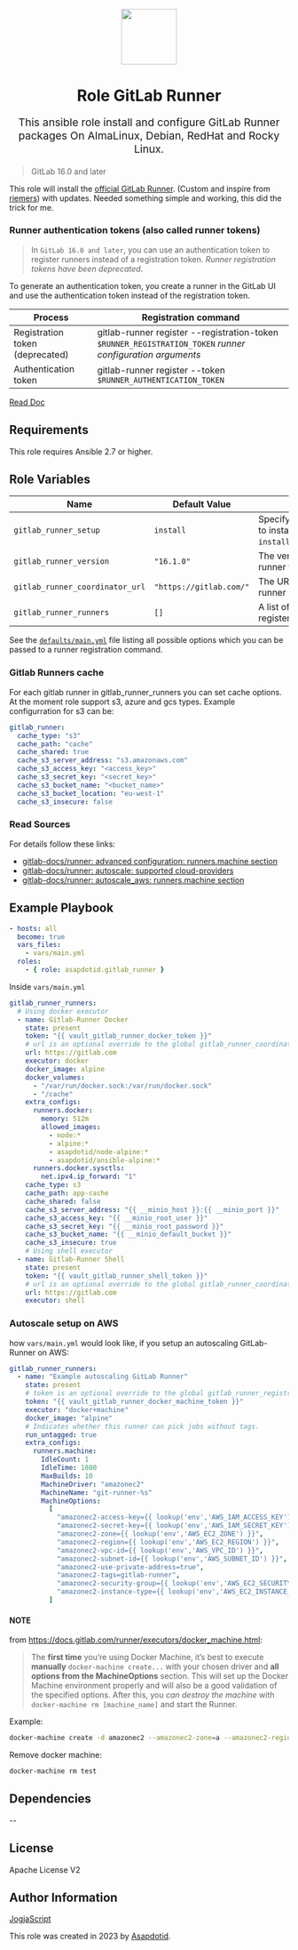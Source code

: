 <p align="center"> <img src="https://user-images.githubusercontent.com/34257858/129839002-15e3f2c7-3f75-46d4-afae-0fd207d7fdde.png" width="100" height="100"></p>

<h1 align="center">
    Role GitLab Runner
</h1>

<p align="center" style="font-size: 1.2rem;">
    This ansible role install and configure GitLab Runner packages On AlmaLinux, Debian, RedHat and Rocky Linux.
</p>

> GitLab 16.0 and later

This role will install the [official GitLab Runner](https://gitlab.com/gitlab-org/gitlab-runner).
(Custom and inspire from [riemers](https://github.com/riemers/ansible-gitlab-runner)) with updates. Needed something simple and working, this did the trick for me.

### Runner authentication tokens (also called runner tokens)

> In `GitLab 16.0 and later`, you can use an authentication token to register runners instead of a registration token. _Runner registration tokens have been deprecated_.

To generate an authentication token, you create a runner in the GitLab UI and use the authentication token instead of the registration token.

| Process                         | Registration command                                                                                      |
| ------------------------------- | --------------------------------------------------------------------------------------------------------- |
| Registration token (deprecated) | gitlab-runner register --registration-token `$RUNNER_REGISTRATION_TOKEN` _runner configuration arguments_ |
| Authentication token            | gitlab-runner register --token `$RUNNER_AUTHENTICATION_TOKEN`                                             |

[Read Doc](https://docs.gitlab.com/ee/security/token_overview.html)

## Requirements

This role requires Ansible 2.7 or higher.

## Role Variables

| Name                            | Default Value           | Description                                                                       |
| ------------------------------- | ----------------------- | --------------------------------------------------------------------------------- |
| `gitlab_runner_setup`           | `install`               | Specify whether you want to install Gitlab Runner `install`/`upgrade`/`uninstall` |
| `gitlab_runner_version`         | `"16.1.0"`              | The version of the GitLab runner to install                                       |
| `gitlab_runner_coordinator_url` | `"https://gitlab.com/"` | The URL to register the runner                                                    |
| `gitlab_runner_runners`         | `[]`                    | A list of runners to register and configure                                       |

See the [`defaults/main.yml`](https://github.com/asapdotid/ansible-role-gitlab_runner/blob/master/defaults/main.yml) file listing all possible options which you can be passed to a runner registration command.

### Gitlab Runners cache

For each gitlab runner in gitlab_runner_runners you can set cache options. At the moment role support s3, azure and gcs types.
Example configurration for s3 can be:

```yaml
gitlab_runner:
  cache_type: "s3"
  cache_path: "cache"
  cache_shared: true
  cache_s3_server_address: "s3.amazonaws.com"
  cache_s3_access_key: "<access_key>"
  cache_s3_secret_key: "<secret_key>"
  cache_s3_bucket_name: "<bucket_name>"
  cache_s3_bucket_location: "eu-west-1"
  cache_s3_insecure: false
```

### Read Sources

For details follow these links:

- [gitlab-docs/runner: advanced configuration: runners.machine section](https://docs.gitlab.com/runner/configuration/advanced-configuration.html#the-runnersmachine-section)
- [gitlab-docs/runner: autoscale: supported cloud-providers](https://docs.gitlab.com/runner/configuration/autoscale.html#supported-cloud-providers)
- [gitlab-docs/runner: autoscale_aws: runners.machine section](https://docs.gitlab.com/runner/configuration/runner_autoscale_aws/#the-runnersmachine-section)

## Example Playbook

```yaml
- hosts: all
  become: true
  vars_files:
    - vars/main.yml
  roles:
    - { role: asapdotid.gitlab_runner }
```

Inside `vars/main.yml`

```yaml
gitlab_runner_runners:
  # Using docker executor
  - name: Gitlab-Runner Docker
    state: present
    token: "{{ vault_gitlab_runner_docker_token }}"
    # url is an optional override to the global gitlab_runner_coordinator_url
    url: https://gitlab.com
    executor: docker
    docker_image: alpine
    docker_volumes:
      - "/var/run/docker.sock:/var/run/docker.sock"
      - "/cache"
    extra_configs:
      runners.docker:
        memory: 512m
        allowed_images:
          - node:*
          - alpine:*
          - asapdotid/node-alpine:*
          - asapdotid/ansible-alpine:*
      runners.docker.sysctls:
        net.ipv4.ip_forward: "1"
    cache_type: s3
    cache_path: app-cache
    cache_shared: false
    cache_s3_server_address: "{{ __minio_host }}:{{ __minio_port }}"
    cache_s3_access_key: "{{ __minio_root_user }}"
    cache_s3_secret_key: "{{ __minio_root_password }}"
    cache_s3_bucket_name: "{{ __minio_default_bucket }}"
    cache_s3_insecure: true
    # Using shell executor
  - name: Gitlab-Runner Shell
    state: present
    token: "{{ vault_gitlab_runner_shell_token }}"
    # url is an optional override to the global gitlab_runner_coordinator_url
    url: https://gitlab.com
    executor: shell
```

### Autoscale setup on AWS

how `vars/main.yml` would look like, if you setup an autoscaling GitLab-Runner on AWS:

```yaml
gitlab_runner_runners:
  - name: "Example autoscaling GitLab Runner"
    state: present
    # token is an optional override to the global gitlab_runner_registration_token
    token: "{{ vault_gitlab_runner_docker_machine_token }}"
    executor: "docker+machine"
    docker_image: "alpine"
    # Indicates whether this runner can pick jobs without tags.
    run_untagged: true
    extra_configs:
      runners.machine:
        IdleCount: 1
        IdleTime: 1800
        MaxBuilds: 10
        MachineDriver: "amazonec2"
        MachineName: "git-runner-%s"
        MachineOptions:
          [
            "amazonec2-access-key={{ lookup('env','AWS_IAM_ACCESS_KEY') }}",
            "amazonec2-secret-key={{ lookup('env','AWS_IAM_SECRET_KEY') }}",
            "amazonec2-zone={{ lookup('env','AWS_EC2_ZONE') }}",
            "amazonec2-region={{ lookup('env','AWS_EC2_REGION') }}",
            "amazonec2-vpc-id={{ lookup('env','AWS_VPC_ID') }}",
            "amazonec2-subnet-id={{ lookup('env','AWS_SUBNET_ID') }}",
            "amazonec2-use-private-address=true",
            "amazonec2-tags=gitlab-runner",
            "amazonec2-security-group={{ lookup('env','AWS_EC2_SECURITY_GROUP') }}",
            "amazonec2-instance-type={{ lookup('env','AWS_EC2_INSTANCE_TYPE') }}",
          ]
```

#### NOTE

from https://docs.gitlab.com/runner/executors/docker_machine.html:

> The **first time** you’re using Docker Machine, it’s best to execute **manually** `docker-machine create...` with your chosen driver and **all options from the MachineOptions** section. This will set up the Docker Machine environment properly and will also be a good validation of the specified options. After this, you _can destroy the machine_ with `docker-machine rm [machine_name]` and start the Runner.

Example:

```bash
docker-machine create -d amazonec2 --amazonec2-zone=a --amazonec2-region=us-east-1 --amazonec2-vpc-id=vpc-11111111 --amazonec2-subnet-id=subnet-1111111 --amazonec2-use-private-address=true --amazonec2-tags=gitlab-runner --amazonec2-instance-type=t3.medium test
```

Remove docker machine:

```bash
docker-machine rm test
```

## Dependencies

--

## License

Apache License V2

## Author Information

[JogjaScript](https://jogjascript.com)

This role was created in 2023 by [Asapdotid](https://github.com/asapdotid).
